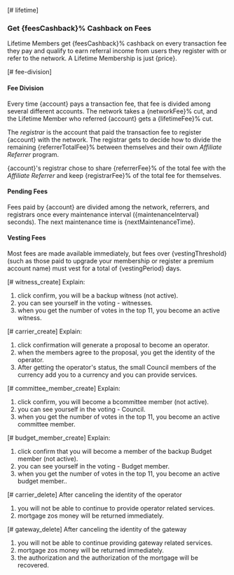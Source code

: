 [# lifetime]
### Get {feesCashback}% Cashback on Fees

Lifetime Members get {feesCashback}% cashback on every transaction fee they pay and
qualify to earn referral income from users they register with or refer to the network. A Lifetime Membership is just {price}.

[# fee-division]
#### Fee Division
Every time {account} pays a transaction fee, that fee is divided among several different accounts.  The network takes
a {networkFee}% cut, and the Lifetime Member who referred {account} gets a {lifetimeFee}% cut.

The _registrar_ is the account that paid the transaction fee to register {account} with the network.  The registrar gets to decide how to
divide the remaining {referrerTotalFee}% between themselves and their own _Affiliate Referrer_ program.

{account}'s registrar chose to share {referrerFee}% of the total fee with the _Affiliate Referrer_ and keep {registrarFee}% of the total fee for themselves.


#### Pending Fees
Fees paid by {account} are divided among the network, referrers, and registrars once every maintenance interval ({maintenanceInterval} seconds). The
next maintenance time is {nextMaintenanceTime}.

#### Vesting Fees

Most fees are made available immediately, but fees over {vestingThreshold}
(such as those paid to upgrade your membership or register a premium account name) must vest for a total of {vestingPeriod} days.


[# witness_create]
Explain:
1. click confirm, you will be a backup witness (not active).
2. you can see yourself in the voting - witnesses.
3. when you get the number of votes in the top 11, you become an active witness.


[# carrier_create]
Explain:
1. click confirmation will generate a proposal to become an operator.
2. when the members agree to the proposal, you get the identity of the operator.
3. After getting the operator's status, the small Council members of the currency add you to a currency and you can provide services.


[# committee_member_create]
Explain:
1. click confirm, you will become a bcommittee member (not active).
2. you can see yourself in the voting - Council.
3. when you get the number of votes in the top 11, you become an active committee member.


[# budget_member_create]
Explain:
1. click confirm that you will become a member of the backup Budget member (not active).
2. you can see yourself in the voting - Budget member.
3. when you get the number of votes in the top 11, you become an active budget member..


[# carrier_delete]
After canceling the identity of the operator
1. you will not be able to continue to provide operator related services.
2. mortgage zos money will be returned immediately.


[# gateway_delete]
After canceling the identity of the gateway
1. you will not be able to continue providing gateway related services.
2. mortgage zos money will be returned immediately.
3. the authorization and the authorization of the mortgage will be recovered.